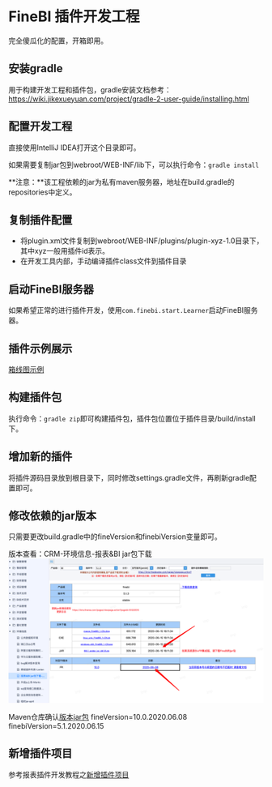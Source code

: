 # FineBI 插件开发工程

完全傻瓜化的配置，开箱即用。

## 安装gradle
用于构建开发工程和插件包，gradle安装文档参考：https://wiki.jikexueyuan.com/project/gradle-2-user-guide/installing.html

## 配置开发工程
直接使用IntelliJ IDEA打开这个目录即可。

如果需要复制jar包到webroot/WEB-INF/lib下，可以执行命令：```gradle install```

**注意：**该工程依赖的jar为私有maven服务器，地址在build.gradle的repositories中定义。

## 复制插件配置

* 将plugin.xml文件复制到webroot/WEB-INF/plugins/plugin-xyz-1.0目录下，其中xyz一般用插件id表示。
* 在开发工具内部，手动编译插件class文件到插件目录

## 启动FineBI服务器
如果希望正常的进行插件开发，使用```com.finebi.start.Learner```启动FineBI服务器。


## 插件示例展示

[箱线图示例](plugin-demo/readme.md)

## 构建插件包
执行命令：```gradle zip```即可构建插件包，插件包位置位于插件目录/build/install下。

## 增加新的插件
将插件源码目录放到根目录下，同时修改settings.gradle文件，再刷新gradle配置即可。

## 修改依赖的jar版本
只需要更改build.gradle中的fineVersion和finebiVersion变量即可。

版本查看：CRM-环境信息-报表&BI jar包下载
![对应版本](./tip/version.png)

Maven仓库确认[版本jar包](http://mvn.finedevelop.com/#browse/browse:fanruan-release)
fineVersion=10.0.2020.06.08
finebiVersion=5.1.2020.06.15

## 新增插件项目

参考报表插件开发教程之[新增插件项目](http://dev.fanruan.com:8090/pages/viewpage.action?pageId=25756453)

